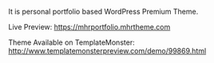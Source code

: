 It is personal portfolio based WordPress Premium Theme. 

Live Preview: https://mhrportfolio.mhrtheme.com

Theme Available on TemplateMonster: http://www.templatemonsterpreview.com/demo/99869.html

